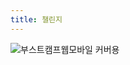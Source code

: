 ```yaml
---
title: 챌린지
---
```


![부스트캠프웹모바일 커버용](https://gist.github.com/user-attachments/assets/351fd4d2-4977-4aad-9c45-0358a6a2b67f)
